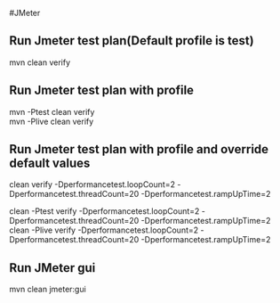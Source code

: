 #JMeter


## Run Jmeter test plan(Default profile is test)
mvn clean verify


## Run Jmeter test plan with profile
mvn -Ptest clean verify <br>
mvn -Plive clean verify 

## Run Jmeter test plan with profile and override default values

clean verify -Dperformancetest.loopCount=2 -Dperformancetest.threadCount=20 -Dperformancetest.rampUpTime=2<br>

clean -Ptest verify -Dperformancetest.loopCount=2 -Dperformancetest.threadCount=20 -Dperformancetest.rampUpTime=2<br>
clean -Plive verify -Dperformancetest.loopCount=2 -Dperformancetest.threadCount=20 -Dperformancetest.rampUpTime=2

## Run JMeter gui
mvn clean jmeter:gui
